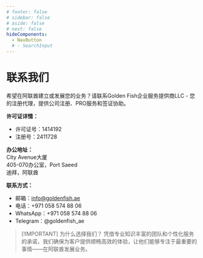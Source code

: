 ```yaml
---
# footer: false
# sidebar: false
# aside: false
# next: false
hideComponents:
  - NavButton
  # - SearchInput
---
```


<!-- <p>
  <img src="/img/Logo.avif" alt="标志" width="100" height="100" style="margin-left: 50%;">
</p> -->

# 联系我们

希望在阿联酋建立或发展您的业务？请联系Golden Fish企业服务提供商LLC - 您的注册代理，提供公司注册、PRO服务和签证协助。

**许可证详情：**

- 许可证号：1414192
- 注册号：2411728

**办公地址：**  
City Avenue大厦  
405-070办公室，Port Saeed  
迪拜，阿联酋

**联系方式：**

- 邮箱：info@goldenfish.ae
- 电话：+971 058 574 88 06
- WhatsApp：+971 058 574 88 06
- Telegram：@goldenfish_ae

<!-- WhatsApp us at [+971 058 574 88 06](https://wa.me/message/KDLD4FZVW7EUC1)
Telegram us at [@goldenfish_ae](https://t.me/goldenfish_ae) -->

> [!IMPORTANT] 为什么选择我们？
> 凭借专业知识丰富的团队和个性化服务的承诺，我们确保为客户提供顺畅高效的体验，让他们能够专注于最重要的事情——在阿联酋发展业务。

<ContactForm buttonText="咨询专家" />